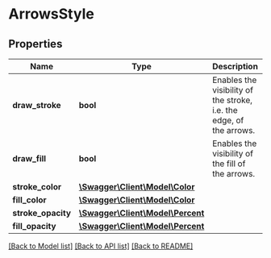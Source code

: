 # ArrowsStyle

## Properties
Name | Type | Description | Notes
------------ | ------------- | ------------- | -------------
**draw_stroke** | **bool** | Enables the visibility of the stroke, i.e. the edge, of the arrows. | [optional] 
**draw_fill** | **bool** | Enables the visibility of the fill of the arrows. | [optional] 
**stroke_color** | [**\Swagger\Client\Model\Color**](Color.md) |  | [optional] 
**fill_color** | [**\Swagger\Client\Model\Color**](Color.md) |  | [optional] 
**stroke_opacity** | [**\Swagger\Client\Model\Percent**](Percent.md) |  | [optional] 
**fill_opacity** | [**\Swagger\Client\Model\Percent**](Percent.md) |  | [optional] 

[[Back to Model list]](../../README.md#documentation-for-models) [[Back to API list]](../../README.md#documentation-for-api-endpoints) [[Back to README]](../../README.md)

